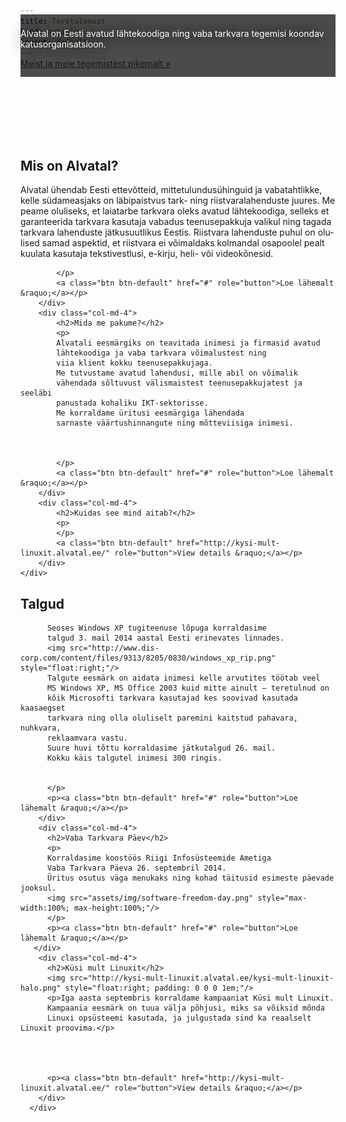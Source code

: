 ```yaml
---
title: Teretulemast
kind: article
layout: default
---
```


<div class="jumbotron" id="gallery" data-frame="1" style="margin:0;">
&nbsp;
</div>

<div style="background-color: rgba(0,0,0,0.7); position: relative; top:-100px; height:100px; display:block;">
    <div class="container" style=" padding-top:2mm; padding-bottom:2mm;">
        <p style="color:white; text-shadow: black 0 0 20px;">
        Alvatal on Eesti avatud lähtekoodiga ning vaba tarkvara
        tegemisi koondav katusorganisatsioon.
        </p>
        <p>
        <a class="btn btn-primary btn-lg" href="#" role="button">Meist ja meie tegemistest pikemalt &raquo;</a>
        </p>
    </div>
</div>

<script type="text/javascript">
setInterval(function() {

   var i = parseInt($("#gallery").attr("data-frame")) + 1;
   if (i > 3) { i=1;}
   $("#gallery").attr("data-frame", i);
}, 5000);
</script>

<div class="container" lang="et">
    <div class="row">
        <div class="col-md-4">
            <h2>Mis on Alvatal?</h2>
            <p>
            Alvatal ühendab Eesti ettevõtteid, mittetulundusühinguid ja vabatahtlikke,
            kelle südameasjaks on läbipaistvus tark- ning riistvaralahenduste juures.
            Me peame oluliseks, et laiatarbe tarkvara oleks avatud lähtekoodiga,
            selleks et garanteerida tarkvara kasutaja vabadus teenusepakkuja
            valikul ning tagada tarkvara lahenduste jätkusuutlikus Eestis.
            Riistvara lahenduste puhul on olulised samad aspektid,
            et riistvara ei võimaldaks kolmandal osapoolel pealt kuulata
            kasutaja tekstivestlusi, e-kirju, heli- või videokõnesid.
             
            </p>
            <a class="btn btn-default" href="#" role="button">Loe lähemalt &raquo;</a></p>
        </div>
        <div class="col-md-4">
            <h2>Mida me pakume?</h2>
            <p>
            Alvatali eesmärgiks on teavitada inimesi ja firmasid avatud
            lähtekoodiga ja vaba tarkvara võimalustest ning
            viia klient kokku teenusepakkujaga.
            Me tutvustame avatud lahendusi, mille abil on võimalik
            vähendada sõltuvust välismaistest teenusepakkujatest ja seeläbi
            panustada kohaliku IKT-sektorisse.
            Me korraldame üritusi eesmärgiga lähendada
            sarnaste väärtushinnangute ning mõtteviisiga inimesi.
           
            
            
            </p>
            <a class="btn btn-default" href="#" role="button">Loe lähemalt &raquo;</a></p>
        </div>
        <div class="col-md-4">
            <h2>Kuidas see mind aitab?</h2>
            <p>
            </p>
            <a class="btn btn-default" href="http://kysi-mult-linuxit.alvatal.ee/" role="button">View details &raquo;</a></p>
        </div>
    </div>
</div>

<div class="container">
      <div class="row">
        <div class="col-md-4">
          <h2>Talgud</h2>
          <p>

          Seoses Windows XP tugiteenuse lõpuga korraldasime
          talgud 3. mail 2014 aastal Eesti erinevates linnades.
          <img src="http://www.dis-corp.com/content/files/9313/8205/0830/windows_xp_rip.png" style="float:right;"/>
          Talgute eesmärk on aidata inimesi kelle arvutites töötab veel
          MS Windows XP, MS Office 2003 kuid mitte ainult – teretulnud on
          kõik Microsofti tarkvara kasutajad kes soovivad kasutada kaasaegset
          tarkvara ning olla oluliselt paremini kaitstud pahavara, nuhkvara,
          reklaamvara vastu.
          Suure huvi tõttu korraldasime jätkutalgud 26. mail.
          Kokku käis talgutel inimesi 300 ringis.
          

          </p>
          <p><a class="btn btn-default" href="#" role="button">Loe lähemalt &raquo;</a></p>
        </div>
        <div class="col-md-4">
          <h2>Vaba Tarkvara Päev</h2>
          <p>
          Korraldasime koostöös Riigi Infosüsteemide Ametiga
          Vaba Tarkvara Päeva 26. septembril 2014.
          Üritus osutus väga menukaks ning kohad täitusid esimeste päevade jooksul.
          <img src="assets/img/software-freedom-day.png" style="max-width:100%; max-height:100%;"/>
          </p>
          <p><a class="btn btn-default" href="#" role="button">Loe lähemalt &raquo;</a></p>
       </div>
        <div class="col-md-4">
          <h2>Küsi mult Linuxit</h2>
          <img src="http://kysi-mult-linuxit.alvatal.ee/kysi-mult-linuxit-halo.png" style="float:right; padding: 0 0 0 1em;"/>
          <p>Iga aasta septembris korraldame kampaaniat Küsi mult Linuxit. 
          Kampaania eesmärk on tuua välja põhjusi, miks sa võiksid mõnda
          Linuxi opsüsteemi kasutada, ja julgustada sind ka reaalselt Linuxit proovima.</p>
          

          
          
          <p><a class="btn btn-default" href="http://kysi-mult-linuxit.alvatal.ee/" role="button">View details &raquo;</a></p>
        </div>
      </div>


</div>
